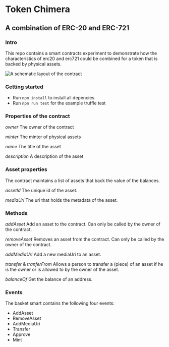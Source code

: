 # Token Chimera
## A combination of ERC-20 and ERC-721

### Intro
This repo contains a smart contracts experiment to demonstrate how the characteristics of erc20 and erc721 could be combined for a token that is backed by physical assets.

![A schematic layout of the contract](https://github.com/BlockChainCompany/erc20-erc721-token-chimera/blob/master/images/smart_contract.png)

### Getting started
- Run `npm install` to install all depencies
- Run `npm run test` for the example truffle test

### Properties of the contract

*owner*
The owner of the contract

*minter*
The minter of physical assets

*name*
The title of the asset

*description*
A description of the asset

### Asset properties
The contract maintains a list of assets that back the value of the balances.

*assetId*
The unique id of the asset.

*mediaUri*
The uri that holds the metadata of the asset.

### Methods
*addAsset*
Add an asset to the contract. Can only be called by the owner of the contract.

*removeAsset*
Removes an asset from the contract. Can only be called by the owner of the contract.

*addMediaUri*
Add a new mediaUri to an asset.

*transfer* & *tranferFrom*
Allows a person to transfer a (piece) of an asset if he is the owner or is allowed to by the owner of the asset.

*balanceOf*
Get the balance of an address.

### Events
The basket smart contains the following four events:
- AddAsset
- RemoveAsset
- AddMediaUri
- Transfer
- Approve
- Mint
